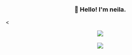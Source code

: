 
<h3 align="center">👋 Hello! I'm neila.</h3>
<p align="center">
  <!-- blog -->
</p>
<<p align="center">
  <a href="https://github.com/neila-a" title="Neila's GitHub Stats">
    <img src="https://github-readme-stats.vercel.app/api?username=HCLonely&show_icons=true&count_private=true&layout=compact&theme=default">
  </a>
  <br/><!-- 
  <a href="https://wakatime.com/@HCLonely" title="Wakatime Stats">
    <img src="https://github-readme-stats.vercel.app/api/wakatime?username=HCLonely&layout=compact">
  </a>-->
  <br/>
  <a href="https://github.com/neila-a" title="Most Used Languages">
    <img src="https://github-readme-stats.vercel.app/api/top-langs/?username=neila-a&layout=compact&count_private=true&theme=default">
  </a>
</p>
